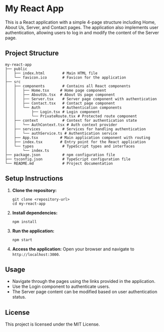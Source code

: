 # My React App

This is a React application with a simple 4-page structure including Home, About Us, Server, and Contact pages. The application also implements user authentication, allowing users to log in and modify the content of the Server page.

## Project Structure

```
my-react-app
├── public
│   ├── index.html        # Main HTML file
│   └── favicon.ico       # Favicon for the application
├── src
│   ├── components        # Contains all React components
│   │   ├── Home.tsx     # Home page component
│   │   ├── AboutUs.tsx  # About Us page component
│   │   ├── Server.tsx    # Server page component with authentication
│   │   ├── Contact.tsx   # Contact page component
│   │   └── Auth          # Authentication components
│   │       ├── Login.tsx # Login component
│   │       └── PrivateRoute.tsx # Protected route component
│   ├── context           # Context for authentication state
│   │   └── AuthContext.tsx # Auth context provider
│   ├── services          # Services for handling authentication
│   │   └── authService.ts # Authentication service
│   ├── App.tsx          # Main application component with routing
│   ├── index.tsx        # Entry point for the React application
│   └── types             # TypeScript types and interfaces
│       └── index.ts
├── package.json          # npm configuration file
├── tsconfig.json         # TypeScript configuration file
└── README.md             # Project documentation
```

## Setup Instructions

1. **Clone the repository:**
   ```
   git clone <repository-url>
   cd my-react-app
   ```

2. **Install dependencies:**
   ```
   npm install
   ```

3. **Run the application:**
   ```
   npm start
   ```

4. **Access the application:**
   Open your browser and navigate to `http://localhost:3000`.

## Usage

- Navigate through the pages using the links provided in the application.
- Use the Login component to authenticate users.
- The Server page content can be modified based on user authentication status.

## License

This project is licensed under the MIT License.